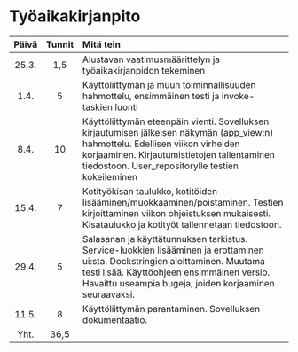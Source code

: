 # Työaikakirjanpito #
| Päivä | Tunnit | Mitä tein |
|:-----:|:------:|:----------|
| 25.3. | 1,5 | Alustavan vaatimusmäärittelyn ja työaikakirjanpidon tekeminen |
| 1.4. | 5 | Käyttöliittymän ja muun toiminnallisuuden hahmottelu, ensimmäinen testi ja invoke-taskien luonti|
| 8.4. | 10 | Käyttöliittymän eteenpäin vienti. Sovelluksen kirjautumisen jälkeisen näkymän (app_view:n) hahmottelu. Edellisen viikon virheiden korjaaminen. Kirjautumistietojen tallentaminen tiedostoon. User_repositorylle testien kokeileminen|
| 15.4. | 7 | Kotityökisan taulukko, kotitöiden lisääminen/muokkaaminen/poistaminen. Testien kirjoittaminen viikon ohjeistuksen mukaisesti. Kisataulukko ja kotityöt tallennetaan tiedostoon.|
| 29.4. | 5 | Salasanan ja käyttätunnuksen tarkistus. Service-luokkien lisääminen ja erottaminen ui:sta. Dockstringien aloittaminen. Muutama testi lisää. Käyttöohjeen ensimmäinen versio. Havaittu useampia bugeja, joiden korjaaminen seuraavaksi.|
| 11.5. | 8 | Käyttöliittymän parantaminen. Sovelluksen dokumentaatio. |
| Yht. | 36,5 |
